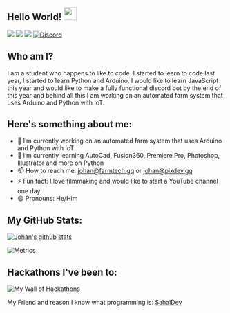 ## Hello World! <img src="https://raw.githubusercontent.com/MartinHeinz/MartinHeinz/master/wave.gif" width="30px">

![](https://img.shields.io/badge/OS-Windows-informational?style=flat&logo=Windows&logoColor=white&color=2bbc8a)
![](https://img.shields.io/badge/Main_Editor-VS_Code-informational?style=flat&logo=visual-studio-Code&logoColor=white&color=2bbc8a) 
![](https://img.shields.io/badge/Python_Editor-Pycharm-informational?style=flat&logo=Pycharm&logoColor=white&color=2bbc8a) 
[![Discord][1]][2]




## Who am I?

I am a student who happens to like to code. I started to learn to code last year, I started to learn Python and Arduino. I would like to learn JavaScript this year and would like to make a fully functional discord bot by the end of this year and behind all this I am working on an automated farm system that uses Arduino and Python with IoT.

## Here's something about me:
- 🔭 I’m currently working on an automated farm system that uses Arduino and Python with IoT
- 🌱 I’m currently learning AutoCad, Fusion360, Premiere Pro, Photoshop, Illustrator and more on Python 
- 📫 How to reach me: johan@farmtech.gq or johan@pixdev.gq
- ⚡ Fun fact: I love filmmaking and would like to start a YouTube channel one day
- 😄 Pronouns: He/Him

## My GitHub Stats:



[![Johan's github stats](https://github-readme-stats.vercel.app/api?username=JohanSanSebastian&count_private=true&show_icons=true&theme=synthwave&layout=compact&line_height=21)](https://farm21.blogspot.com/)

![Metrics](https://metrics.lecoq.io/JohanSanSebastian?template=classic&languages=1&isocalendar=1&contributors=1&traffic=1&notable=1&isocalendar.duration=half-year&languages.limit=8&languages.colors=github&languages.threshold=0%25&contributors.head=master&contributors.ignored=github-actions%5Bbot%5D&contributors.contributions=true&config.timezone=Asia%2FDubai)


## Hackathons I've been to:
![My Wall of Hackathons](https://idemoed.vercel.app/api/wall?username=JohanSanSebastian)


[1]: https://badgen.net/badge/Discord/Server/cyan?icon=discord
[2]: https://discord.gg/vvbRDGjaSD



My Friend and reason I know what programming is: [SahalDev](https://github.com/SahalDev)










